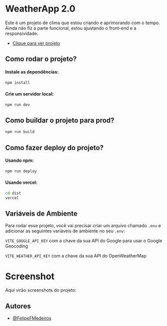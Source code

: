 # WeatherApp 2.0
Este é um projeto de clima que estou criando e aprimorando com o tempo.
<br/>
Ainda não fiz a parte funcional, estou ajustando o front-end e a responsividade.
- [Clique para ver projeto](https://weatherapp-felipefmedeiros.vercel.app/)


## Como rodar o projeto?

#### Instale as dependências:
```bash
npm install
```

#### Crie um servidor local:
```bash
npm run dev
```

## Como buildar o projeto para prod?
```bash
npm run build 
```

## Como fazer deploy do projeto?

#### Usando npm:
```bash
npm run deploy
```

#### Usando vercel:
```bash
cd dist
vercel
```

## Variáveis de Ambiente
Para rodar esse projeto, você vai precisar criar um arquivo chamado `.env` e adicionar as seguintes variáveis de ambiente no seu `.env`:

`VITE_GOOGLE_API_KEY` com a chave da sua API do Google para usar o Google Geocoding

`VITE_WEATHER_API_KEY` com a chave da sua API do OpenWeatherMap

# Screenshot
Aqui virão screenshots do projeto:

## Autores

- [@FelipeFMedeiros](https://www.github.com/felipefmedeiros)